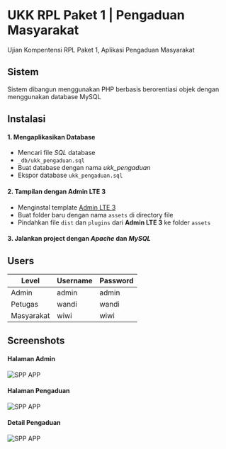 
# UKK RPL Paket 1 | Pengaduan Masyarakat

Ujian Kompentensi RPL Paket 1, Aplikasi Pengaduan Masyarakat
## Sistem

Sistem dibangun menggunakan PHP berbasis berorentiasi objek dengan menggunakan database MySQL
## Instalasi 
#### 1. Mengaplikasikan Database
- Mencari file *SQL* database
- `_db/ukk_pengaduan.sql`
- Buat database dengan nama *ukk_pengaduan*
- Ekspor database `ukk_pengaduan.sql`

#### 2. Tampilan dengan Admin LTE 3
- Menginstal template [Admin LTE 3](https://github.com/ColorlibHQ/AdminLTE/releases)
- Buat folder baru dengan nama `assets` di directory file
- Pindahkan file `dist` dan `plugins` dari **Admin LTE 3** ke folder `assets`

#### 3. Jalankan project dengan *Apache* dan *MySQL*


## Users

| Level       | Username  | Password  |
| ----------- | --------- | --------- |
| Admin       | admin     | admin     |
| Petugas     | wandi     | wandi     |
| Masyarakat  | wiwi      | wiwi      |

## Screenshots

#### Halaman Admin
![SPP APP](https://i.imgur.com/f3q94ok.png)

#### Halaman Pengaduan
![SPP APP](https://i.imgur.com/IKY27mk.png)

#### Detail Pengaduan
![SPP APP](https://i.imgur.com/AAPnlLg.png)

